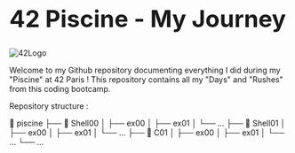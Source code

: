 <h1 style="font-size: 3em;">42 Piscine - My Journey</h1>

![42Logo](https://www.myeventnetwork.com/sites/default/files/styles/open_graph/public/2020-03/logo-ecole-42.jpg?itok=aZYCaXVM)

Welcome to my Github repository documenting everything I did during my "Piscine" at 42 Paris ! This repository contains all my "Days" and "Rushes" from this coding bootcamp.

Repository structure :

📁 piscine
├── 📁 Shell00
│   ├── ex00
│   ├── ex01
│   └── ...
├── 📁 Shell01
│   ├── ex00
│   ├── ex01
│   └── ...
├── 📁 C01
│   ├── ex00
│   ├── ex01
│   └── ...
└── ...

